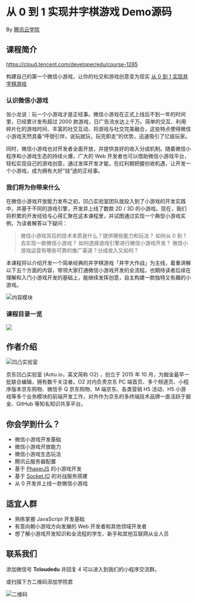 # 从 0 到 1 实现井字棋游戏 Demo源码

By [腾讯云学院](https://cloud.tencent.com/developer/edu)

## 课程简介
https://cloud.tencent.com/developer/edu/course-1285


构建自己的第一个微信小游戏，让你的社交和游戏创意变为现实 
[从 0 到 1 实现井字棋游戏](https://cloud.tencent.com/developer/edu/course-1285)

### 认识微信小游戏

张小龙说：玩一个小游戏才是正经事。微信小游戏在正式上线后不到一年的时间里，已经累计发布超过 2000 款游戏，日广告流水达上千万。简单的交互、利用碎片化的游戏时间、丰富的社交互动、将游戏与社交完美融合，这些特点使得微信小游戏天然具备“呼朋引伴，说玩就玩，玩完即走”的优势，迅速吸引了亿级玩家。

同时，微信小游戏也对开发者全面开放，并提供良好的收入分成机制。随着微信小程序和小游戏生态的持续火爆，广大的 Web 开发者也可以借助微信小游戏平台，轻松实现自己的游戏创意，通过发挥开发才能，在红利期把握创收机遇，让开发一个小游戏，成为拥有大好“钱”途的正经事。

### 我们将为你带来什么

在微信小游戏开放能力发布之初，凹凸实验室团队就投入到了小游戏的开发实践中，并基于不同的游戏引擎，开发并上线了数款 2D / 3D 的小游戏。现在，我们将积累的开发经验与心得汇聚在这本课程里，并试图通过实现一个典型小游戏实例，为读者解答以下疑问：

> 微信小游戏背后的技术本质是什么？提供哪些能力和玩法？
> 如何从 0 到 1 去实现一款微信小游戏？
> 如何选择游戏引擎进行微信小游戏开发？
> 微信小游戏运营有哪些可靠的推广渠道？分成收入又如何？

本课程将以介绍开发一个简单经典的井字棋游戏「井字大作战」为主线，着重讲解以下五个方面的内容，带领大家打通微信小游戏开发的全流程。也期待读者后续在理解和入门小游戏开发的基础上，能继续发挥创意，自主构建一款独特又有趣的小游戏。

![内容模块](https://ask.qcloudimg.com/http-save/1000046/gxbxnjj49k.jpeg)

### 课程目录一览

![](https://ask.qcloudimg.com/http-save/1000046/mvkzrz3egz.png)

## 作者介绍

![凹凸实验室](https://ask.qcloudimg.com/http-save/1000046/af6p0lsfe9.webp)

京东凹凸实验室 (Aotu.io，英文简称 O2) ，创立于 2015 年 10 月，为掘金最早一批联合编辑，拥有数千关注者。O2 对内负责京东 PC 端首页、多个频道页、小程序版本京东购物、微信手 Q 京东购物、M 端京东、各类营销 H5 活动、H5 小游戏等多个业务模块的前端开发工作，对外作为京东的多终端技术品牌一直活跃于掘金、GitHub 等知名知识共享平台。

## 你会学到什么？

- 微信小游戏开发基础
- 微信小游戏开放能力
- 微信小游戏生态玩法
- 腾讯云服务器配置
- 基于 [PhaserJS](http://phaser.io/) 的小游戏开发
- 基于 [Socket.IO](https://socket.io/) 的对战服务搭建
- 从 0 开发并上线一款微信小游戏

## 适宜人群

- 熟练掌握 JavaScript 开发基础
- 有意向朝小游戏方向发展的 Web 开发者和其他领域开发者
- 想了解小游戏开发知识和全流程的学生、新手和其他互联网从业人员

## 联系我们

添加微信号 **Tcloudedu** 并回复 4 可以进入到我们的小程序交流群。

或扫描下方二维码添加学院君

![二维码](https://ws2.sinaimg.cn/large/006tNc79ly1ftdrknbus3j30iq0owq3y.jpg)
